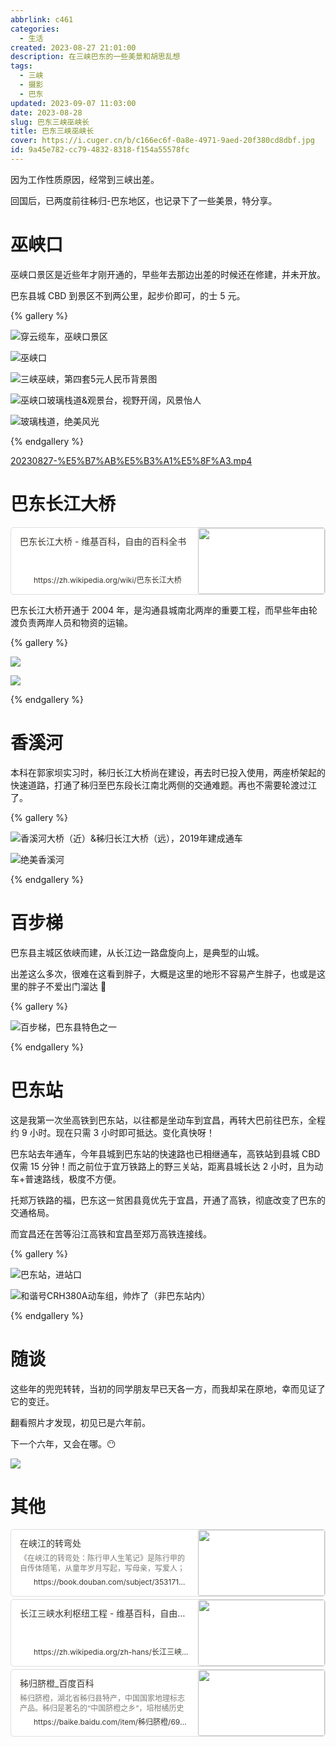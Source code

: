 ```yaml
---
abbrlink: c461
categories:
  - 生活
created: 2023-08-27 21:01:00
description: 在三峡巴东的一些美景和胡思乱想
tags:
  - 三峡
  - 摄影
  - 巴东
updated: 2023-09-07 11:03:00
date: 2023-08-28
slug: 巴东三峡巫峡长
title: 巴东三峡巫峡长
cover: https://i.cuger.cn/b/c166ec6f-0a8e-4971-9aed-20f380cd8dbf.jpg
id: 9a45e782-cc79-4832-8318-f154a55578fc
---
```


因为工作性质原因，经常到三峡出差。

回国后，已两度前往秭归-巴东地区，也记录下了一些美景，特分享。

# 巫峡口

巫峡口景区是近些年才刚开通的，早些年去那边出差的时候还在修建，并未开放。

巴东县城 CBD 到景区不到两公里，起步价即可，的士 5 元。

{% gallery %}

![穿云缆车，巫峡口景区](https://i.cuger.cn/b/71793753-e303-4950-93cd-18bda7383e66.jpg)

![巫峡口](https://i.cuger.cn/b/e4cf848d-2492-4ad2-ad35-c2e3039c0711.jpg)

![三峡巫峡，第四套5元人民币背景图](https://i.cuger.cn/b/c6eeed9c-f08a-4c0c-825b-9b8a91199ed3.jpg)

![巫峡口玻璃栈道&观景台，视野开阔，风景怡人](https://i.cuger.cn/b/797fa00f-5ae3-447c-854f-07d7818cbc2e.jpg)

![玻璃栈道，绝美风光](https://i.cuger.cn/b/e1d47ede-447c-45e0-b80e-58323902d0a9.jpg)

{% endgallery %}

[20230827-%E5%B7%AB%E5%B3%A1%E5%8F%A3.mp4](https://cloud.cuger.cn/d/Video/blog/20230827-%E5%B7%AB%E5%B3%A1%E5%8F%A3.mp4)

# 巴东长江大桥

<div style="width: 100%; margin-top: 4px; margin-bottom: 4px;"><div style="display: flex; background:white;border-radius:5px"><a href="https://zh.wikipedia.org/wiki/巴东长江大桥"target="_blank"rel="noopener noreferrer"style="display: flex; color: inherit; text-decoration: none; user-select: none; transition: background 20ms ease-in 0s; cursor: pointer; flex-grow: 1; min-width: 0px; flex-wrap: wrap-reverse; align-items: stretch; text-align: left; overflow: hidden; border: 1px solid rgba(55, 53, 47, 0.16); border-radius: 5px; position: relative; fill: inherit;"><div style="flex: 4 1 180px; padding: 12px 14px 14px; overflow: hidden; text-align: left;"><div style="font-size: 14px; line-height: 20px; color: rgb(55, 53, 47); white-space: nowrap; overflow: hidden; text-overflow: ellipsis; min-height: 24px; margin-bottom: 2px;">巴东长江大桥 - 维基百科，自由的百科全书</div><div style="font-size: 12px; line-height: 16px; color: rgba(55, 53, 47, 0.65); height: 32px; overflow: hidden;"></div><div style="display: flex; margin-top: 6px; height: 16px;"><img src="https://zh.wikipedia.org/static/favicon/wikipedia.ico"style="width: 16px; height: 16px; min-width: 16px; margin-right: 6px;"><div style="font-size: 12px; line-height: 16px; color: rgb(55, 53, 47); white-space: nowrap; overflow: hidden; text-overflow: ellipsis;">https://zh.wikipedia.org/wiki/巴东长江大桥</div></div></div><div style="flex: 1 1 180px; display: block; position: relative;"><div style="position: absolute; inset: 0px;"><div style="width: 100%; height: 100%;"><img src="https://upload.wikimedia.org/wikipedia/commons/thumb/4/42/Badong_Yangtze_River_Bridge.JPG/640px-Badong_Yangtze_River_Bridge.JPG" referrerpolicy="no-referrer" style="display: block; object-fit: cover; border-radius: 3px; width: 100%; height: 100%;"></div></div></div></a></div></div>

巴东长江大桥开通于 2004 年，是沟通县城南北两岸的重要工程，而早些年由轮渡负责两岸人员和物资的运输。

{% gallery %}

![](https://i.cuger.cn/b/6b81b859-2c8a-4f63-8068-1ac06c0fcd96.jpg)

![](https://i.cuger.cn/b/4e51eb43-ab78-4372-8405-2f32680bdc50.jpg)

{% endgallery %}

# 香溪河

本科在郭家坝实习时，秭归长江大桥尚在建设，再去时已投入使用，两座桥架起的快速道路，打通了秭归至巴东段长江南北两侧的交通难题。再也不需要轮渡过江了。

{% gallery %}

![香溪河大桥（近）&秭归长江大桥（远），2019年建成通车](https://i.cuger.cn/b/a3ad05bc-848a-4db6-96bc-8e201830ad33.jpg)

![绝美香溪河](https://i.cuger.cn/b/00f27696-fa6d-4192-b70a-ba5d8b981afd.jpg)

{% endgallery %}

# 百步梯

巴东县主城区依峡而建，从长江边一路盘旋向上，是典型的山城。

出差这么多次，很难在这看到胖子，大概是这里的地形不容易产生胖子，也或是这里的胖子不爱出门溜达 🤣

{% gallery %}

![百步梯，巴东县特色之一](https://i.cuger.cn/b/2c022960-bca7-4d42-9be5-2b0b8231c61c.jpg)

{% endgallery %}

# 巴东站

这是我第一次坐高铁到巴东站，以往都是坐动车到宜昌，再转大巴前往巴东，全程约 9 小时。现在只需 3 小时即可抵达。变化真快呀！

巴东站去年通车，今年县城到巴东站的快速路也已相继通车，高铁站到县城 CBD 仅需 15 分钟！而之前位于宜万铁路上的野三关站，距离县城长达 2 小时，且为动车+普速路线，极度不方便。

托郑万铁路的福，巴东这一贫困县竟优先于宜昌，开通了高铁，彻底改变了巴东的交通格局。

而宜昌还在苦等沿江高铁和宜昌至郑万高铁连接线。

{% gallery %}

![巴东站，进站口](https://i.cuger.cn/b/932684c0-7c8f-4ed6-bd5f-47176d2a21f2.jpg)

![和谐号CRH380A动车组，帅炸了（非巴东站内）](https://i.cuger.cn/b/67536e85-dbdf-4642-9729-7a5e4ff83a73.jpg)

{% endgallery %}

# 随谈

这些年的兜兜转转，当初的同学朋友早已天各一方，而我却呆在原地，幸而见证了它的变迁。

翻看照片才发现，初见已是六年前。

下一个六年，又会在哪。😶

![](https://i.cuger.cn/b/751a2df5-0cdf-4310-a15d-f9131f603c1a.png)

# 其他

<div style="width: 100%; margin-top: 4px; margin-bottom: 4px;"><div style="display: flex; background:white;border-radius:5px"><a href="https://book.douban.com/subject/35317149/"target="_blank"rel="noopener noreferrer"style="display: flex; color: inherit; text-decoration: none; user-select: none; transition: background 20ms ease-in 0s; cursor: pointer; flex-grow: 1; min-width: 0px; flex-wrap: wrap-reverse; align-items: stretch; text-align: left; overflow: hidden; border: 1px solid rgba(55, 53, 47, 0.16); border-radius: 5px; position: relative; fill: inherit;"><div style="flex: 4 1 180px; padding: 12px 14px 14px; overflow: hidden; text-align: left;"><div style="font-size: 14px; line-height: 20px; color: rgb(55, 53, 47); white-space: nowrap; overflow: hidden; text-overflow: ellipsis; min-height: 24px; margin-bottom: 2px;">在峡江的转弯处</div><div style="font-size: 12px; line-height: 16px; color: rgba(55, 53, 47, 0.65); height: 32px; overflow: hidden;">《在峡江的转弯处：陈行甲人生笔记》是陈行甲的自传体随笔，从童年岁月写起，写母亲，写爱人；写了从大学毕业到基层工作九年多的生活经历；回顾了作者在巴东任县委书记期间的工作和生活；讲述了作者转场公益几年来的...</div><div style="display: flex; margin-top: 6px; height: 16px;"><img src="https://img1.doubanio.com/favicon.ico"style="width: 16px; height: 16px; min-width: 16px; margin-right: 6px;"><div style="font-size: 12px; line-height: 16px; color: rgb(55, 53, 47); white-space: nowrap; overflow: hidden; text-overflow: ellipsis;">https://book.douban.com/subject/35317149/</div></div></div><div style="flex: 1 1 180px; display: block; position: relative;"><div style="position: absolute; inset: 0px;"><div style="width: 100%; height: 100%;"><img src="https://img2.doubanio.com/view/subject/l/public/s33945521.jpg" referrerpolicy="no-referrer" style="display: block; object-fit: cover; border-radius: 3px; width: 100%; height: 100%;"></div></div></div></a></div></div>

<div style="width: 100%; margin-top: 4px; margin-bottom: 4px;"><div style="display: flex; background:white;border-radius:5px"><a href="https://zh.wikipedia.org/zh-hans/长江三峡水利枢纽工程"target="_blank"rel="noopener noreferrer"style="display: flex; color: inherit; text-decoration: none; user-select: none; transition: background 20ms ease-in 0s; cursor: pointer; flex-grow: 1; min-width: 0px; flex-wrap: wrap-reverse; align-items: stretch; text-align: left; overflow: hidden; border: 1px solid rgba(55, 53, 47, 0.16); border-radius: 5px; position: relative; fill: inherit;"><div style="flex: 4 1 180px; padding: 12px 14px 14px; overflow: hidden; text-align: left;"><div style="font-size: 14px; line-height: 20px; color: rgb(55, 53, 47); white-space: nowrap; overflow: hidden; text-overflow: ellipsis; min-height: 24px; margin-bottom: 2px;">长江三峡水利枢纽工程 - 维基百科，自由的百科全书</div><div style="font-size: 12px; line-height: 16px; color: rgba(55, 53, 47, 0.65); height: 32px; overflow: hidden;"></div><div style="display: flex; margin-top: 6px; height: 16px;"><img src="https://zh.wikipedia.org/static/favicon/wikipedia.ico"style="width: 16px; height: 16px; min-width: 16px; margin-right: 6px;"><div style="font-size: 12px; line-height: 16px; color: rgb(55, 53, 47); white-space: nowrap; overflow: hidden; text-overflow: ellipsis;">https://zh.wikipedia.org/zh-hans/长江三峡水利枢纽工程</div></div></div><div style="flex: 1 1 180px; display: block; position: relative;"><div style="position: absolute; inset: 0px;"><div style="width: 100%; height: 100%;"><img src="https://upload.wikimedia.org/wikipedia/commons/thumb/a/ab/ThreeGorgesDam-China2009.jpg/640px-ThreeGorgesDam-China2009.jpg" referrerpolicy="no-referrer" style="display: block; object-fit: cover; border-radius: 3px; width: 100%; height: 100%;"></div></div></div></a></div></div>

<div style="width: 100%; margin-top: 4px; margin-bottom: 4px;"><div style="display: flex; background:white;border-radius:5px"><a href="https://baike.baidu.com/item/秭归脐橙/6960689"target="_blank"rel="noopener noreferrer"style="display: flex; color: inherit; text-decoration: none; user-select: none; transition: background 20ms ease-in 0s; cursor: pointer; flex-grow: 1; min-width: 0px; flex-wrap: wrap-reverse; align-items: stretch; text-align: left; overflow: hidden; border: 1px solid rgba(55, 53, 47, 0.16); border-radius: 5px; position: relative; fill: inherit;"><div style="flex: 4 1 180px; padding: 12px 14px 14px; overflow: hidden; text-align: left;"><div style="font-size: 14px; line-height: 20px; color: rgb(55, 53, 47); white-space: nowrap; overflow: hidden; text-overflow: ellipsis; min-height: 24px; margin-bottom: 2px;">秭归脐橙_百度百科</div><div style="font-size: 12px; line-height: 16px; color: rgba(55, 53, 47, 0.65); height: 32px; overflow: hidden;">秭归脐橙，湖北省秭归县特产，中国国家地理标志产品。秭归是著名的“中国脐橙之乡”，培柑橘历史悠久，早在两千多年前，伟大爱国诗人屈原就在故里写下了《桔颂》名篇。1995年4月，秭归县被国家有关部门命名为“中国脐橙之乡”。 秭归地处长江西陵峡畔，位于三峡工程坝上库首，长江三峡河谷地区，风景秀丽，气候独特，土壤适宜，空气清新，水质洁净，植被丰富，优越的生态环境和先进的生产技术，成就了秭归脐橙皮薄色鲜、肉脆汁多、香味浓郁、酸甜可口的优良品质。2006年6月20日，原国家质检总局批准对“秭归脐橙”实施地理标志产品保护。</div><div style="display: flex; margin-top: 6px; height: 16px;"><img src="https://baike.baidu.com/favicon.ico"style="width: 16px; height: 16px; min-width: 16px; margin-right: 6px;"><div style="font-size: 12px; line-height: 16px; color: rgb(55, 53, 47); white-space: nowrap; overflow: hidden; text-overflow: ellipsis;">https://baike.baidu.com/item/秭归脐橙/6960689</div></div></div><div style="flex: 1 1 180px; display: block; position: relative;"><div style="position: absolute; inset: 0px;"><div style="width: 100%; height: 100%;"><img src="https://bkimg.cdn.bcebos.com/smart/95eef01f3a292df5e0fe44141d674b6034a85edfd521-bkimg-process,v_1,rw_1,rh_1,pad_1,color_ffffff?x-bce-process=image/format,f_auto" referrerpolicy="no-referrer" style="display: block; object-fit: cover; border-radius: 3px; width: 100%; height: 100%;"></div></div></div></a></div></div>
